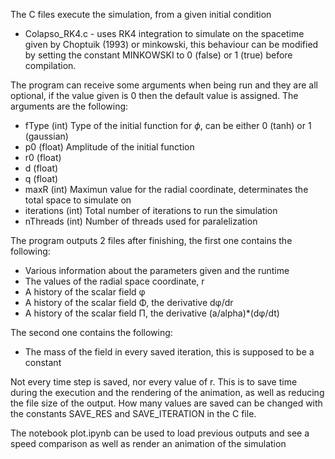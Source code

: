 The C files execute the simulation, from a given initial condition

- Colapso_RK4.c - uses RK4 integration to simulate on the spacetime given by Choptuik (1993) or minkowski, this behaviour can
be modified by setting the constant MINKOWSKI to 0 (false) or 1 (true) before compilation.

The program can receive some arguments when being run and they are all optional, if the value given is 0 then the default 
value is assigned. The arguments are the following:

- fType      (int)  Type of the initial function for $\phi$, can be either 0 (tanh) or 1 (gaussian)
- p0       (float)  Amplitude of the initial function
- r0       (float)
- d        (float)
- q        (float)
- maxR       (int)  Maximun value for the radial coordinate, determinates the total space to simulate on
- iterations (int)  Total number of iterations to run the simulation
- nThreads   (int)  Number of threads used for paralelization

The program outputs 2 files after finishing, the first one contains the following:
- Various information about the parameters given and the runtime
- The values of the radial space coordinate, r
- A history of the scalar field φ
- A history of the scalar field Φ, the derivative dφ/dr
- A history of the scalar field Π, the derivative (a/alpha)*(dφ/dt)

The second one contains the following:
- The mass of the field in every saved iteration, this is supposed to be a constant


Not every time step is saved, nor every value of r. 
This is to save time during the execution and the rendering of the animation,
as well as reducing the file size of the output. How many values are saved can be
changed with the constants SAVE_RES and SAVE_ITERATION in the C file.


The notebook plot.ipynb can be used to load previous outputs and see a speed comparison as well as render an animation of the simulation

